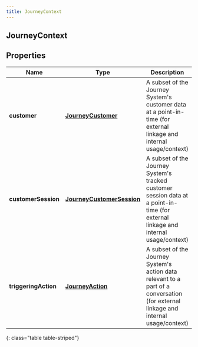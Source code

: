 ```yaml
---
title: JourneyContext
---
```


## JourneyContext

## Properties

| Name                 | Type                                                                         | Description                                                                                                                             | Notes      |
| -------------------- | ---------------------------------------------------------------------------- | --------------------------------------------------------------------------------------------------------------------------------------- | ---------- |
| **customer**         | <!----><!---->[**JourneyCustomer**](JourneyCustomer.md)<!---->               | A subset of the Journey System&#39;s customer data at a point-in-time (for external linkage and internal usage/context)                 |            |
| **customerSession**  | <!----><!---->[**JourneyCustomerSession**](JourneyCustomerSession.md)<!----> | A subset of the Journey System&#39;s tracked customer session data at a point-in-time (for external linkage and internal usage/context) | [optional] |
| **triggeringAction** | <!----><!---->[**JourneyAction**](JourneyAction.md)<!---->                   | A subset of the Journey System&#39;s action data relevant to a part of a conversation (for external linkage and internal usage/context) | [optional] |

{: class="table table-striped"}
